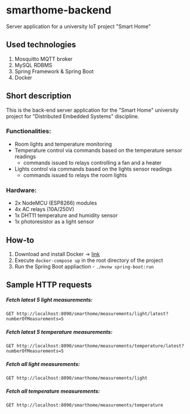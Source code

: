 # smarthome-backend
Server application for a university IoT project "Smart Home"

## Used technologies
1. Mosquitto MQTT broker
2. MySQL RDBMS
3. Spring Framework & Spring Boot
4. Docker

## Short description
This is the back-end server application for the "Smart Home" university project for "Distributed Embedded Systems" discipline.

### Functionalities:
- Room lights and temperature monitoring
- Temperature control via commands based on the temperature sensor readings
    - commands issued to relays controlling a fan and a heater
- Lights control via commands based on the lights sensor readings
    - commands issued to relays the room lights
    
### Hardware:
- 2x NodeMCU (ESP8266) modules
- 4x AC relays (10A/250V)
- 1x DHT11 temperature and humidity sensor
- 1x photoresistor as a light sensor

## How-to
1. Download and install Docker -> [link](https://hub.docker.com/editions/community/docker-ce-desktop-windows/)
2. Execute ``docker-compose up`` in the root directory of the project
3. Run the Spring Boot appliaction - ``./mvnw spring-boot:run``

## Sample HTTP requests

##### Fetch latest 5 light measurements:
```GET http://localhost:8090/smarthome/measurements/light/latest?numberOfMeasurements=5```

##### Fetch latest 5 temperature measurements:
```GET http://localhost:8090/smarthome/measurements/temperature/latest?numberOfMeasurements=5```

##### Fetch all light measurements:
```GET http://localhost:8090/smarthome/measurements/light```

##### Fetch all temperature measurements:
```GET http://localhost:8090/smarthome/measurements/temperature```
